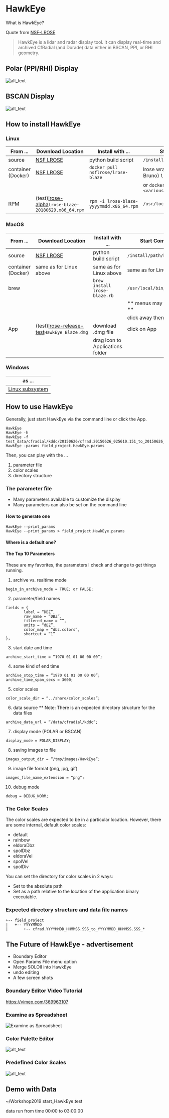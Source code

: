 # HawkEye
What is HawkEye?

Quote from [NSF-LROSE](https://nsf-lrose.github.io/howtorun_HawkEye.html)
> HawkEye is a lidar and radar display tool. It can display real-time and archived CfRadial (and Dorade) data either in BSCAN,  PPI, or RHI geometry.

## Polar (PPI/RHI) Display
![alt_text](./images/Polar_Display.png)


## BSCAN Display
![alt_text](./images/BSCAN_Display.png)

## How to install HawkEye

### Linux
| From ... | Download Location | Install with ... | Start Command |
|----------|-------------------|------------------|---------------|
| source   | [NSF LROSE](https://nsf-lrose.github.io/software.html)| python build script | `/install/path/bin/HawkEye`|
| container (Docker) | [NSF LROSE](https://nsf-lrose.github.io/software.html)| `docker pull nsflrose/lrose-blaze`| lrose wrapper script (ask Bruno) `lrose -h`| 
|          | | | or `docker run lrose-blaze <various args>`|
| RPM | (test)[lrose-alpha](https://github.com/NCAR/lrose-alpha/releases)`lrose-blaze-20180629.x86_64.rpm`|`rpm -i lrose-blaze-yyyymmdd.x86_64.rpm` | `/usr/local/lrose/bin/HawkEye` |


### MacOS
| From ... | Download Location | Install with ... | Start Command |
|----------|-------------------|------------------|---------------|
| source   | [NSF LROSE](https://nsf-lrose.github.io/software.html)| python build script | `/install/path/bin/HawkEye`|
| container (Docker) | same as for Linux above | same as for Linux above| same as for Linux above|
| brew |  | `brew install lrose-blaze.rb` | `/usr/local/bin/HawkEye`|
|      |  |                            | ** menus may not work ** |
|      |  |                            | click away then back |
| App | (test)[lrose-release-test](https://github.com/NCAR/lrose-release-test/releases)`HawkEye_Blaze.dmg`| download .dmg file | click on App |
| |                                              | drag icon to Applications folder | |



### Windows
| as ... |
|----------|
|[Linux subsystem](https://github.com/NCAR/lrose-core/issues/61) |


## How to use HawkEye
Generally, just start HawkEye via the command line or click the App. 

```
HawkEye
HawkEye -h
HawkEye -f test_data/cfradial/kddc/20150626/cfrad.20150626_025610.151_to_20150626_030145.891_KDDC_v270_Surveillance_SUR.nc
HawkEye -params field_project.HawkEye.params
```

Then, you can play with the ...
1. parameter file
2. color scales
3. directory structure

### The parameter file

* Many parameters available to customize the display
* Many parameters can also be set on the command line

#### How to generate one
```
HawkEye --print_params 
HawkEye --print_params > field_project.HawkEye.params
```
#### Where is a default one?
#### The Top 10 Parameters

These are my favorites, the parameters I check and change to get things running.
1. archive vs. realtime mode
```
begin_in_archive_mode = TRUE; or FALSE;
```
2. parameter/field names
```
fields = {
        label = “DBZ”,
        raw_name = “DBZ”,
        filtered_name = “”,
        units = “dBZ”,
        color_map = “dbz.colors”,
        shortcut = “1”
};
```
3. start date and time
```
archive_start_time = “1970 01 01 00 00 00”;
```
4. some kind of end time 
```
archive_stop_time = “1970 01 01 00 00 00”;
archive_time_span_secs = 3600;
```
5. color scales
```
color_scale_dir = “../share/color_scales”;
```
6. data source ** Note: There is an expected directory structure for the data files
```
archive_data_url = “/data/cfradial/kddc”;
```
7. display mode (POLAR or BSCAN)
```
display_mode = POLAR_DISPLAY;
```
8. saving images to file
```
images_output_dir = “/tmp/images/HawkEye”;
```
9. image file format (png, jpg, gif)
```
images_file_name_extension = “png”;
```
10. debug mode
```
debug = DEBUG_NORM;
```

### The Color Scales
The color scales are expected to be in a particular location. However, there are some internal, default color scales:
*  default
*  rainbow
*  eldoraDbz
*  spolDbz
*  eldoraVel
*  spolVel
*  spolDiv

You can set the directory for color scales in 2 ways:
* Set to the absolute path
* Set as a path relative to the location of the application binary
executable.

### Expected directory structure and data file names
```
+-- field_project
|   +-- YYYYMMDD
|       +-- cfrad.YYYYMMDD_HHMMSS.SSS_to_YYYYMMDD_HHMMSS.SSS_*
```


## The Future of HawkEye - advertisement

* Boundary Editor
* Open Params File menu option
* Merge SOLOII into HawkEye
* undo editing
* A few screen shots

### Boundary Editor Video Tutorial ###
https://vimeo.com/369963107

### Examine as Spreadsheet
![Examine as Spreadsheet](./images/HawkEye_SOLOII_examine.png "Examine as Spreadsheet")

### Color Palette Editor
![alt_text](./images/HawkEye_SOLOII_color_palette.png "Color Palette Editor")

### Predefined Color Scales
![alt_text](./images/HawkEye_SOLOII_sample_color_palettes.png "Predefined Color Scales")

## Demo with Data
~/Workshop2019
start_HawkEye.test  

data run from time 00:00 to 03:00:00
